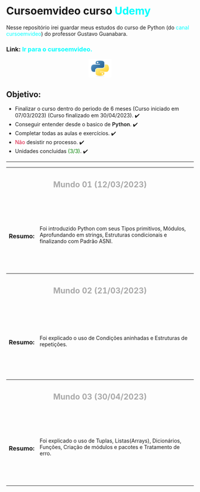 # Cursoemvideo curso <span style="color: cyan">Udemy</span>
Nesse repositório irei guardar meus estudos do curso de Python (do <span style="color: cyan">canal cursoemvideo</span>) do professor Gustavo Guanabara.

### Link: <a href="https://www.cursoemvideo.com/" target="_blank" style="text-decoration: none; color: cyan;">Ir para o cursoemvideo.</a> 

<div align='center'>
  <img alt="Gustavo-PYTHON" height="50" width="60" src="https://raw.githubusercontent.com/devicons/devicon/master/icons/python/python-original.svg">
</div>
  
## Objetivo:
- Finalizar o curso dentro do periodo de 6 meses (Curso iniciado em 07/03/2023) (Curso finalizado em 30/04/2023). ✔️
- Conseguir entender desde o basico de <span style="font-weight: 600">Python</span>. ✔️
- Completar todas as aulas e exercícios. ✔️
- <span style="color: crimson">Não</span> desistir no processo. ✔️
- Unidades concluidas <span style="color: green">(3/3)</span>. ✔️

<hr>
<table align='center'>
  <tr align='center'>
    <th colspan="2"><h2 style="color: darkgray">Mundo 01 (12/03/2023)</h2>
     <tr>
       <td height='200px'><h3 align='center'>Resumo:</h3>
       <td> Foi introduzido Python com seus Tipos primitivos, Módulos, Aprofundando em strings, Estruturas condicionais e finalizando com Padrão ASNI.
     </tr>
  </tr>
  
  <tr align='center'>
    <th colspan="2"><h2 style="color: darkgray">Mundo 02 (21/03/2023)</h2>
     <tr>
       <td height='200px'><h3 align='center'>Resumo:</h3>
       <td> Foi explicado o uso de Condições aninhadas e Estruturas de repetições.
     </tr>
  </tr>
  
  <tr align='center'>
    <th colspan="2"><h2 style="color: darkgray">Mundo 03 (30/04/2023)</h2>
     <tr>
       <td height='200px'><h3 align='center'>Resumo:</h3>
       <td> Foi explicado o uso de Tuplas, Listas(Arrays), Dicionários, Funções, Criação de módulos e pacotes e Tratamento de erro.
     </tr>
  </tr>
